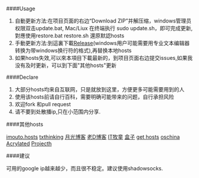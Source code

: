 ﻿####Usage
1. 自動更新方法:在项目页面的右边“Download ZIP”并解压缩，windows管理员权限双击update.bat, Mac/Liux 在终端执行 sudo update.sh，即可完成更新,對應使用restore.bat restore.sh 還原默認hosts
2. 手動更新方法:到這裏下載[Release](https://github.com/DingSoung/hosts/releases)(windows用户可能需要用专业文本编辑器转换为带windows换行符的格式),再替换本地hosts
3. 如果hosts失效,可以來本項目下載最新的，到项目页面右边提交issues,如果我没有及时更新，可以到下面"其他hosts"更新

####Declare
1. 大部分hosts均来自互联网，只是就放到这里，方便更多可能需要用到的人
2. 使用该hosts前请自行百科，需要明确可能带来的问题，自行承担风险
3. 欢迎fork 和pull request
4. 请不要到处散播ip,只在小范围内分享.

####其他hosts

  [imouto.hosts](https://github.com/zxdrive/imouto.host)
  [txthinking](https://github.com/txthinking/google-hosts.git)
  [月光博客](http://blog.sina.com.cn/s/blog_591839200102v44p.html?tj=1) 
  [老D博客](http://laod.cn/black-technology/hosts.html)
  [IT牧童](http://itmutong.com/itbaike/%E6%9C%80%E6%96%B0%E4%BF%AE%E6%94%B9hosts%E4%B8%8A%E8%B0%B7%E6%AD%8C/)
  [盒子](http://www.360kb.com/kb/2_122.html)
  [get hosts](http://serve.netsh.org/pub/gethosts.php)
  [oschina](http://git.oschina.net/jiange1236/googlehosts/)
  [Acrylated](https://github.com/LGA1150/Acrylated-imouto.host)
  [Projecth](https://www.projecth.us/sources)

####建议

可用的google ip越来越少，而且很不稳定。建议使用shadowsocks.
